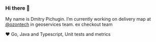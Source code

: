 ### Hi there 👋

My name is Dmitry Pichugin. I’m currently working on delivery map at [@ozontech](https://github.com/ozontech) in geoservices team. ex checkout team

❤️ Go, Java and Typescript, Unit tests and metrics

<!--
I'm not available for hire
**dmpichugin/dmpichugin** is a ✨ _special_ ✨ repository because its `README.md` (this file) appears on your GitHub profile.

Here are some ideas to get you started:

- 🔭 I’m currently working on ...
- 🌱 I’m currently learning ...
- 👯 I’m looking to collaborate on ...
- 🤔 I’m looking for help with ...
- 💬 Ask me about ...
- 📫 How to reach me: ...
- 😄 Pronouns: ...
- ⚡ Fun fact: ...
-->
